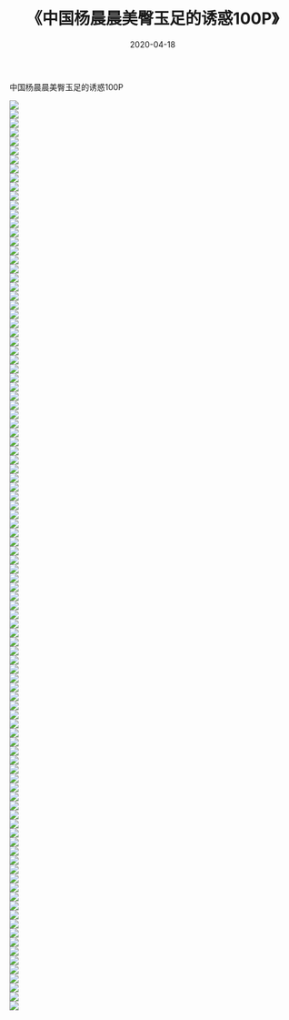﻿---
layout: post
title:  《中国杨晨晨美臀玉足的诱惑100P》
date:   2020-04-18
img: http://pic.660000.xyz/1:/性感/2020/中国杨晨晨美臀玉足的诱惑100P/000.jpg
categories: [美女, 清纯, 唯美]
---

中国杨晨晨美臀玉足的诱惑100P

  ![](http://pic.660000.xyz/1:/性感/2020/中国杨晨晨美臀玉足的诱惑100P/001.jpg) <br> ![](http://pic.660000.xyz/1:/性感/2020/中国杨晨晨美臀玉足的诱惑100P/002.jpg) <br> ![](http://pic.660000.xyz/1:/性感/2020/中国杨晨晨美臀玉足的诱惑100P/003.jpg) <br> ![](http://pic.660000.xyz/1:/性感/2020/中国杨晨晨美臀玉足的诱惑100P/004.jpg) <br> ![](http://pic.660000.xyz/1:/性感/2020/中国杨晨晨美臀玉足的诱惑100P/005.jpg) <br> ![](http://pic.660000.xyz/1:/性感/2020/中国杨晨晨美臀玉足的诱惑100P/006.jpg) <br> ![](http://pic.660000.xyz/1:/性感/2020/中国杨晨晨美臀玉足的诱惑100P/007.jpg) <br> ![](http://pic.660000.xyz/1:/性感/2020/中国杨晨晨美臀玉足的诱惑100P/008.jpg) <br> ![](http://pic.660000.xyz/1:/性感/2020/中国杨晨晨美臀玉足的诱惑100P/009.jpg) <br> ![](http://pic.660000.xyz/1:/性感/2020/中国杨晨晨美臀玉足的诱惑100P/010.jpg) <br> ![](http://pic.660000.xyz/1:/性感/2020/中国杨晨晨美臀玉足的诱惑100P/011.jpg) <br> ![](http://pic.660000.xyz/1:/性感/2020/中国杨晨晨美臀玉足的诱惑100P/012.jpg) <br> ![](http://pic.660000.xyz/1:/性感/2020/中国杨晨晨美臀玉足的诱惑100P/013.jpg) <br> ![](http://pic.660000.xyz/1:/性感/2020/中国杨晨晨美臀玉足的诱惑100P/014.jpg) <br> ![](http://pic.660000.xyz/1:/性感/2020/中国杨晨晨美臀玉足的诱惑100P/015.jpg) <br> ![](http://pic.660000.xyz/1:/性感/2020/中国杨晨晨美臀玉足的诱惑100P/016.jpg) <br> ![](http://pic.660000.xyz/1:/性感/2020/中国杨晨晨美臀玉足的诱惑100P/017.jpg) <br> ![](http://pic.660000.xyz/1:/性感/2020/中国杨晨晨美臀玉足的诱惑100P/018.jpg) <br> ![](http://pic.660000.xyz/1:/性感/2020/中国杨晨晨美臀玉足的诱惑100P/019.jpg) <br> ![](http://pic.660000.xyz/1:/性感/2020/中国杨晨晨美臀玉足的诱惑100P/020.jpg) <br> ![](http://pic.660000.xyz/1:/性感/2020/中国杨晨晨美臀玉足的诱惑100P/021.jpg) <br> ![](http://pic.660000.xyz/1:/性感/2020/中国杨晨晨美臀玉足的诱惑100P/022.jpg) <br> ![](http://pic.660000.xyz/1:/性感/2020/中国杨晨晨美臀玉足的诱惑100P/023.jpg) <br> ![](http://pic.660000.xyz/1:/性感/2020/中国杨晨晨美臀玉足的诱惑100P/024.jpg) <br> ![](http://pic.660000.xyz/1:/性感/2020/中国杨晨晨美臀玉足的诱惑100P/025.jpg) <br> ![](http://pic.660000.xyz/1:/性感/2020/中国杨晨晨美臀玉足的诱惑100P/026.jpg) <br> ![](http://pic.660000.xyz/1:/性感/2020/中国杨晨晨美臀玉足的诱惑100P/027.jpg) <br> ![](http://pic.660000.xyz/1:/性感/2020/中国杨晨晨美臀玉足的诱惑100P/028.jpg) <br> ![](http://pic.660000.xyz/1:/性感/2020/中国杨晨晨美臀玉足的诱惑100P/029.jpg) <br> ![](http://pic.660000.xyz/1:/性感/2020/中国杨晨晨美臀玉足的诱惑100P/030.jpg) <br> ![](http://pic.660000.xyz/1:/性感/2020/中国杨晨晨美臀玉足的诱惑100P/031.jpg) <br> ![](http://pic.660000.xyz/1:/性感/2020/中国杨晨晨美臀玉足的诱惑100P/032.jpg) <br> ![](http://pic.660000.xyz/1:/性感/2020/中国杨晨晨美臀玉足的诱惑100P/033.jpg) <br> ![](http://pic.660000.xyz/1:/性感/2020/中国杨晨晨美臀玉足的诱惑100P/034.jpg) <br> ![](http://pic.660000.xyz/1:/性感/2020/中国杨晨晨美臀玉足的诱惑100P/035.jpg) <br> ![](http://pic.660000.xyz/1:/性感/2020/中国杨晨晨美臀玉足的诱惑100P/036.jpg) <br> ![](http://pic.660000.xyz/1:/性感/2020/中国杨晨晨美臀玉足的诱惑100P/037.jpg) <br> ![](http://pic.660000.xyz/1:/性感/2020/中国杨晨晨美臀玉足的诱惑100P/038.jpg) <br> ![](http://pic.660000.xyz/1:/性感/2020/中国杨晨晨美臀玉足的诱惑100P/039.jpg) <br> ![](http://pic.660000.xyz/1:/性感/2020/中国杨晨晨美臀玉足的诱惑100P/040.jpg) <br> ![](http://pic.660000.xyz/1:/性感/2020/中国杨晨晨美臀玉足的诱惑100P/041.jpg) <br> ![](http://pic.660000.xyz/1:/性感/2020/中国杨晨晨美臀玉足的诱惑100P/042.jpg) <br> ![](http://pic.660000.xyz/1:/性感/2020/中国杨晨晨美臀玉足的诱惑100P/043.jpg) <br> ![](http://pic.660000.xyz/1:/性感/2020/中国杨晨晨美臀玉足的诱惑100P/044.jpg) <br> ![](http://pic.660000.xyz/1:/性感/2020/中国杨晨晨美臀玉足的诱惑100P/045.jpg) <br> ![](http://pic.660000.xyz/1:/性感/2020/中国杨晨晨美臀玉足的诱惑100P/046.jpg) <br> ![](http://pic.660000.xyz/1:/性感/2020/中国杨晨晨美臀玉足的诱惑100P/047.jpg) <br> ![](http://pic.660000.xyz/1:/性感/2020/中国杨晨晨美臀玉足的诱惑100P/048.jpg) <br> ![](http://pic.660000.xyz/1:/性感/2020/中国杨晨晨美臀玉足的诱惑100P/049.jpg) <br> ![](http://pic.660000.xyz/1:/性感/2020/中国杨晨晨美臀玉足的诱惑100P/050.jpg) <br> ![](http://pic.660000.xyz/1:/性感/2020/中国杨晨晨美臀玉足的诱惑100P/051.jpg) <br> ![](http://pic.660000.xyz/1:/性感/2020/中国杨晨晨美臀玉足的诱惑100P/052.jpg) <br> ![](http://pic.660000.xyz/1:/性感/2020/中国杨晨晨美臀玉足的诱惑100P/053.jpg) <br> ![](http://pic.660000.xyz/1:/性感/2020/中国杨晨晨美臀玉足的诱惑100P/054.jpg) <br> ![](http://pic.660000.xyz/1:/性感/2020/中国杨晨晨美臀玉足的诱惑100P/055.jpg) <br> ![](http://pic.660000.xyz/1:/性感/2020/中国杨晨晨美臀玉足的诱惑100P/056.jpg) <br> ![](http://pic.660000.xyz/1:/性感/2020/中国杨晨晨美臀玉足的诱惑100P/057.jpg) <br> ![](http://pic.660000.xyz/1:/性感/2020/中国杨晨晨美臀玉足的诱惑100P/058.jpg) <br> ![](http://pic.660000.xyz/1:/性感/2020/中国杨晨晨美臀玉足的诱惑100P/059.jpg) <br> ![](http://pic.660000.xyz/1:/性感/2020/中国杨晨晨美臀玉足的诱惑100P/060.jpg) <br> ![](http://pic.660000.xyz/1:/性感/2020/中国杨晨晨美臀玉足的诱惑100P/061.jpg) <br> ![](http://pic.660000.xyz/1:/性感/2020/中国杨晨晨美臀玉足的诱惑100P/062.jpg) <br> ![](http://pic.660000.xyz/1:/性感/2020/中国杨晨晨美臀玉足的诱惑100P/063.jpg) <br> ![](http://pic.660000.xyz/1:/性感/2020/中国杨晨晨美臀玉足的诱惑100P/064.jpg) <br> ![](http://pic.660000.xyz/1:/性感/2020/中国杨晨晨美臀玉足的诱惑100P/065.jpg) <br> ![](http://pic.660000.xyz/1:/性感/2020/中国杨晨晨美臀玉足的诱惑100P/066.jpg) <br> ![](http://pic.660000.xyz/1:/性感/2020/中国杨晨晨美臀玉足的诱惑100P/067.jpg) <br> ![](http://pic.660000.xyz/1:/性感/2020/中国杨晨晨美臀玉足的诱惑100P/068.jpg) <br> ![](http://pic.660000.xyz/1:/性感/2020/中国杨晨晨美臀玉足的诱惑100P/069.jpg) <br> ![](http://pic.660000.xyz/1:/性感/2020/中国杨晨晨美臀玉足的诱惑100P/070.jpg) <br> ![](http://pic.660000.xyz/1:/性感/2020/中国杨晨晨美臀玉足的诱惑100P/071.jpg) <br> ![](http://pic.660000.xyz/1:/性感/2020/中国杨晨晨美臀玉足的诱惑100P/072.jpg) <br> ![](http://pic.660000.xyz/1:/性感/2020/中国杨晨晨美臀玉足的诱惑100P/073.jpg) <br> ![](http://pic.660000.xyz/1:/性感/2020/中国杨晨晨美臀玉足的诱惑100P/074.jpg) <br> ![](http://pic.660000.xyz/1:/性感/2020/中国杨晨晨美臀玉足的诱惑100P/075.jpg) <br> ![](http://pic.660000.xyz/1:/性感/2020/中国杨晨晨美臀玉足的诱惑100P/076.jpg) <br> ![](http://pic.660000.xyz/1:/性感/2020/中国杨晨晨美臀玉足的诱惑100P/077.jpg) <br> ![](http://pic.660000.xyz/1:/性感/2020/中国杨晨晨美臀玉足的诱惑100P/078.jpg) <br> ![](http://pic.660000.xyz/1:/性感/2020/中国杨晨晨美臀玉足的诱惑100P/079.jpg) <br> ![](http://pic.660000.xyz/1:/性感/2020/中国杨晨晨美臀玉足的诱惑100P/080.jpg) <br> ![](http://pic.660000.xyz/1:/性感/2020/中国杨晨晨美臀玉足的诱惑100P/081.jpg) <br> ![](http://pic.660000.xyz/1:/性感/2020/中国杨晨晨美臀玉足的诱惑100P/082.jpg) <br> ![](http://pic.660000.xyz/1:/性感/2020/中国杨晨晨美臀玉足的诱惑100P/083.jpg) <br> ![](http://pic.660000.xyz/1:/性感/2020/中国杨晨晨美臀玉足的诱惑100P/084.jpg) <br> ![](http://pic.660000.xyz/1:/性感/2020/中国杨晨晨美臀玉足的诱惑100P/085.jpg) <br> ![](http://pic.660000.xyz/1:/性感/2020/中国杨晨晨美臀玉足的诱惑100P/086.jpg) <br> ![](http://pic.660000.xyz/1:/性感/2020/中国杨晨晨美臀玉足的诱惑100P/087.jpg) <br> ![](http://pic.660000.xyz/1:/性感/2020/中国杨晨晨美臀玉足的诱惑100P/088.jpg) <br> ![](http://pic.660000.xyz/1:/性感/2020/中国杨晨晨美臀玉足的诱惑100P/089.jpg) <br> ![](http://pic.660000.xyz/1:/性感/2020/中国杨晨晨美臀玉足的诱惑100P/090.jpg) <br> ![](http://pic.660000.xyz/1:/性感/2020/中国杨晨晨美臀玉足的诱惑100P/091.jpg) <br> ![](http://pic.660000.xyz/1:/性感/2020/中国杨晨晨美臀玉足的诱惑100P/092.jpg) <br> ![](http://pic.660000.xyz/1:/性感/2020/中国杨晨晨美臀玉足的诱惑100P/093.jpg) <br> ![](http://pic.660000.xyz/1:/性感/2020/中国杨晨晨美臀玉足的诱惑100P/094.jpg) <br> ![](http://pic.660000.xyz/1:/性感/2020/中国杨晨晨美臀玉足的诱惑100P/095.jpg) <br> ![](http://pic.660000.xyz/1:/性感/2020/中国杨晨晨美臀玉足的诱惑100P/096.jpg) <br> ![](http://pic.660000.xyz/1:/性感/2020/中国杨晨晨美臀玉足的诱惑100P/097.jpg) <br> ![](http://pic.660000.xyz/1:/性感/2020/中国杨晨晨美臀玉足的诱惑100P/098.jpg) <br> ![](http://pic.660000.xyz/1:/性感/2020/中国杨晨晨美臀玉足的诱惑100P/099.jpg) <br> ![](http://pic.660000.xyz/1:/性感/2020/中国杨晨晨美臀玉足的诱惑100P/100.jpg) <br>